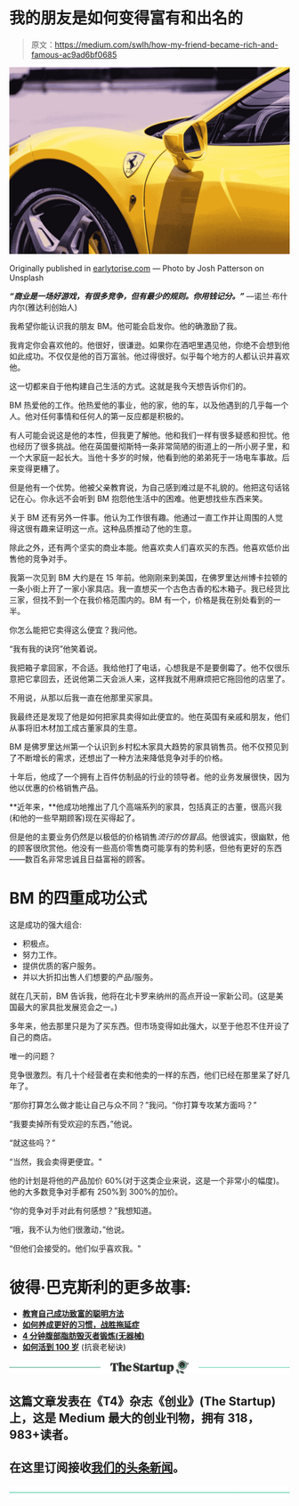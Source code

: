 # 我的朋友是如何变得富有和出名的

> 原文：<https://medium.com/swlh/how-my-friend-became-rich-and-famous-ac9ad6bf0685>

![](img/c68758d0cadfc2e1853f1e9ca316634e.png)

Originally published in [earlytorise.com](https://www.earlytorise.com/how-my-friend-bm-became-rich-and-famous/) — Photo by Josh Patterson on Unsplash

***“商业是一场好游戏，有很多竞争，但有最少的规则。你用钱记分。”*** —诺兰·布什内尔(雅达利创始人)

我希望你能认识我的朋友 BM。他可能会启发你。他的确激励了我。

我肯定你会喜欢他的。他很好，很谦逊。如果你在酒吧里遇见他，你绝不会想到他如此成功。不仅仅是他的百万富翁。他过得很好。似乎每个地方的人都认识并喜欢他。

这一切都来自于他构建自己生活的方式。这就是我今天想告诉你们的。

BM 热爱他的工作。他热爱他的事业，他的家，他的车，以及他遇到的几乎每一个人。他对任何事情和任何人的第一反应都是积极的。

有人可能会说这是他的本性，但我更了解他。他和我们一样有很多疑惑和担忧。他也经历了很多挑战。他在英国曼彻斯特一条非常简陋的街道上的一所小房子里，和一个大家庭一起长大。当他十多岁的时候，他看到他的弟弟死于一场电车事故。后来变得更糟了。

但是他有一个优势。他被父亲教育说，为自己感到难过是不礼貌的。他把这句话铭记在心。你永远不会听到 BM 抱怨他生活中的困难。他更想找些东西来笑。

关于 BM 还有另外一件事。他认为工作很有趣。他通过一直工作并让周围的人觉得这很有趣来证明这一点。这种品质推动了他的生意。

除此之外，还有两个坚实的商业本能。他喜欢卖人们喜欢买的东西。他喜欢低价出售他的竞争对手。

我第一次见到 BM 大约是在 15 年前。他刚刚来到美国，在佛罗里达州博卡拉顿的一条小街上开了一家小家具店。我一直想买一个古色古香的松木箱子。我已经货比三家，但找不到一个在我价格范围内的。BM 有一个，价格是我在别处看到的一半。

你怎么能把它卖得这么便宜？我问他。

“我有我的诀窍”他笑着说。

我把箱子拿回家，不合适。我给他打了电话，心想我是不是要倒霉了。他不仅很乐意把它拿回去，还说他第二天会派人来，这样我就不用麻烦把它拖回他的店里了。

不用说，从那以后我一直在他那里买家具。

我最终还是发现了他是如何把家具卖得如此便宜的。他在英国有亲戚和朋友，他们从事将旧木材加工成古董家具的生意。

BM 是佛罗里达州第一个认识到乡村松木家具大趋势的家具销售员。他不仅预见到了不断增长的需求，还想出了一种方法来降低竞争对手的价格。

十年后，他成了一个拥有上百件仿制品的行业的领导者。他的业务发展很快，因为他以优惠的价格销售产品。

**近年来，**他成功地推出了几个高端系列的家具，包括真正的古董，很高兴我(和他的一些早期顾客)现在买得起了。

但是他的主要业务仍然是以极低的价格销售*流行的仿冒品*。他很诚实，很幽默，他的顾客很欣赏他。他没有一些高价零售商可能享有的势利感，但他有更好的东西——数百名非常忠诚且日益富裕的顾客。

# BM 的四重成功公式

这是成功的强大组合:

*   积极点。
*   努力工作。
*   提供优质的客户服务。
*   并以大折扣出售人们想要的产品/服务。

就在几天前，BM 告诉我，他将在北卡罗来纳州的高点开设一家新公司。(这是美国最大的家具批发展览会之一。)

多年来，他去那里只是为了买东西。但市场变得如此强大，以至于他忍不住开设了自己的商店。

唯一的问题？

竞争很激烈。有几十个经营者在卖和他卖的一样的东西，他们已经在那里呆了好几年了。

“那你打算怎么做才能让自己与众不同？”我问。“你打算专攻某方面吗？”

“我要卖掉所有受欢迎的东西，”他说。

“就这些吗？”

“当然，我会卖得更便宜。"

他的计划是将他的产品加价 60%(对于这类企业来说，这是一个非常小的幅度)。他的大多数竞争对手都有 250%到 300%的加价。

“你的竞争对手对此有何感想？”我想知道。

“哦，我不认为他们很激动，”他说。

“但他们会接受的。他们似乎喜欢我。"

# 彼得·巴克斯利的更多故事:

*   [**教育自己成功致富的聪明方法**](/@peterbaxley/how-to-build-better-habits-and-beat-procrastination-956835c105e1)
*   [**如何养成更好的习惯，战胜拖延症**](/@peterbaxley/how-to-build-better-habits-and-beat-procrastination-956835c105e1)
*   [**4 分钟腹部脂肪毁灭者锻炼(无器械)**](/@peterbaxley/the-4-minute-belly-fat-destroyer-workout-no-equipment-395c2eef8688)
*   [**如何活到 100 岁**](/@peterbaxley/how-to-live-to-be-100-4a656d38ede7) (抗衰老秘诀)

[![](img/308a8d84fb9b2fab43d66c117fcc4bb4.png)](https://medium.com/swlh)

## 这篇文章发表在《T4》杂志《创业》(The Startup)上，这是 Medium 最大的创业刊物，拥有 318，983+读者。

## 在这里订阅接收[我们的头条新闻](http://growthsupply.com/the-startup-newsletter/)。

[![](img/b0164736ea17a63403e660de5dedf91a.png)](https://medium.com/swlh)